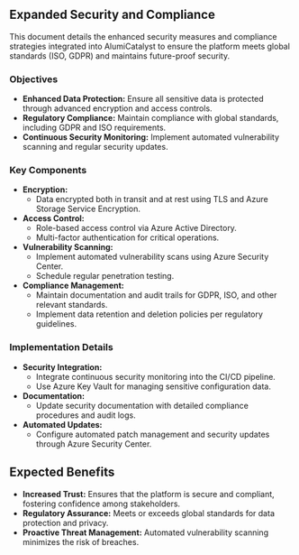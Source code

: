 ## Expanded Security and Compliance
This document details the enhanced security measures and compliance strategies integrated into AlumiCatalyst to ensure the platform meets global standards (ISO, GDPR) and maintains future-proof security.

### Objectives
- **Enhanced Data Protection:** Ensure all sensitive data is protected through advanced encryption and access controls.
- **Regulatory Compliance:** Maintain compliance with global standards, including GDPR and ISO requirements.
- **Continuous Security Monitoring:** Implement automated vulnerability scanning and regular security updates.

### Key Components
- **Encryption:**  
  - Data encrypted both in transit and at rest using TLS and Azure Storage Service Encryption.
- **Access Control:**  
  - Role-based access control via Azure Active Directory.
  - Multi-factor authentication for critical operations.
- **Vulnerability Scanning:**  
  - Implement automated vulnerability scans using Azure Security Center.
  - Schedule regular penetration testing.
- **Compliance Management:**  
  - Maintain documentation and audit trails for GDPR, ISO, and other relevant standards.
  - Implement data retention and deletion policies per regulatory guidelines.

### Implementation Details
- **Security Integration:**  
  - Integrate continuous security monitoring into the CI/CD pipeline.
  - Use Azure Key Vault for managing sensitive configuration data.
- **Documentation:**  
  - Update security documentation with detailed compliance procedures and audit logs.
- **Automated Updates:**  
  - Configure automated patch management and security updates through Azure Security Center.

## Expected Benefits
- **Increased Trust:** Ensures that the platform is secure and compliant, fostering confidence among stakeholders.
- **Regulatory Assurance:** Meets or exceeds global standards for data protection and privacy.
- **Proactive Threat Management:** Automated vulnerability scanning minimizes the risk of breaches.
